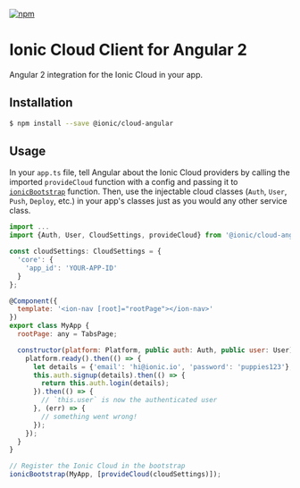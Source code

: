 [![npm](https://img.shields.io/npm/v/@ionic/cloud-angular.svg?maxAge=2592000)](https://www.npmjs.com/package/@ionic/cloud-angular)

# Ionic Cloud Client for Angular 2

Angular 2 integration for the Ionic Cloud in your app.

## Installation

```bash
$ npm install --save @ionic/cloud-angular
```

## Usage

In your `app.ts` file, tell Angular about the Ionic Cloud providers by calling
the imported `provideCloud` function with a config and passing it to
[`ionicBootstrap`](http://ionicframework.com/docs/v2/api/config/Config/)
function. Then, use the injectable cloud classes (`Auth`, `User`, `Push`,
`Deploy`, etc.) in your app's classes just as you would any other service
class.

```javascript
import ...
import {Auth, User, CloudSettings, provideCloud} from '@ionic/cloud-angular';

const cloudSettings: CloudSettings = {
  'core': {
    'app_id': 'YOUR-APP-ID'
  }
};

@Component({
  template: '<ion-nav [root]="rootPage"></ion-nav>'
})
export class MyApp {
  rootPage: any = TabsPage;

  constructor(platform: Platform, public auth: Auth, public user: User) {
    platform.ready().then(() => {
      let details = {'email': 'hi@ionic.io', 'password': 'puppies123'};
      this.auth.signup(details).then(() => {
        return this.auth.login(details);
      }).then(() => {
        // `this.user` is now the authenticated user
      }, (err) => {
        // something went wrong!
      });
    });
  }
}

// Register the Ionic Cloud in the bootstrap
ionicBootstrap(MyApp, [provideCloud(cloudSettings)]);
```
